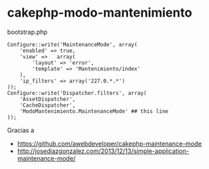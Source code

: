 cakephp-modo-mantenimiento
==========================
bootstrap.php
```
Configure::write('MaintenanceMode', array(
	'enabled' => true,
	'view' =>   array(
		'layout' => 'error',
		'template' => 'Mantenimiento/index'
	),
	'ip_filters' => array('227.0.*.*')
));
Configure::write('Dispatcher.filters', array(
	'AssetDispatcher',
	'CacheDispatcher',
	'ModoMantenimiento.MaintenanceMode' ## this line
));
```


Gracias a
* https://github.com/awebdeveloper/cakephp-maintenance-mode
* http://josediazgonzalez.com/2013/12/13/simple-application-maintenance-mode/
